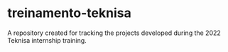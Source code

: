# treinamento-teknisa
A repository created for tracking the projects developed during the 2022 Teknisa internship training.
